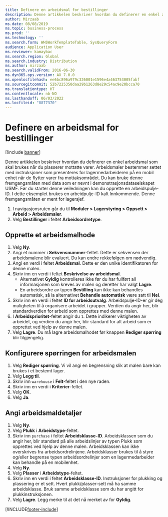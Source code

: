```yaml
---
title: Definere en arbeidsmal for bestillinger
description: Denne artikkelen beskriver hvordan du definerer en enkel arbeidsmal som skal brukes når du plasserer mottatte varer.
author: Mirzaab
ms.date: 08/08/2019
ms.topic: business-process
ms.prod: ''
ms.technology: ''
ms.search.form: WHSWorkTemplateTable, SysQueryForm
audience: Application User
ms.reviewer: kamaybac
ms.search.region: Global
ms.search.industry: Distribution
ms.author: mirzaab
ms.search.validFrom: 2016-06-30
ms.dyn365.ops.version: AX 7.0.0
ms.openlocfilehash: ee6bc896a979c326001e1596e4a463753005fabf
ms.sourcegitcommit: 52b7225350daa29b1263d8e29c54ac9e20bcca70
ms.translationtype: HT
ms.contentlocale: nb-NO
ms.lasthandoff: 06/03/2022
ms.locfileid: "8877370"
---
```

# <a name="set-up-a-work-template-for-purchase-orders"></a>Definere en arbeidsmal for bestillinger

[!include [banner](../../includes/banner.md)]

Denne artikkelen beskriver hvordan du definerer en enkel arbeidsmal som skal brukes når du plasserer mottatte varer. Arbeidsmaler bestemmer settet med instruksjoner som presenteres for lagermedarbeideren på en mobil enhet når de flytter varer fra mottaksområdet. Du kan bruke denne fremgangsmåten med data som er nevnt i demonstrasjonsdataselskapet USMF. Før du starter denne veiledningen kan du opprette en arbeidspulje-ID. I dette eksemplet brukes en arbeidpulje-ID kalt Innkommende. Denne fremgangsmåten er ment for lagersjef.

1. I navigasjonsruten går du til **Moduler > Lagerstyring > Oppsett > Arbeid > Arbeidsmaler**.
2. Velg **Bestillinger** i feltet **Arbeidsordretype**.

## <a name="create-a-work-template-header"></a>Opprette et arbeidsmalhode
1. Velg **Ny**.
2. Angi et nummer i **Sekvensnummer**-feltet. Dette er sekvensen der arbeidsmalene blir evaluert. Du kan endre rekkefølgen om nødvendig.  
3. Angi en verdi i feltet **Arbeidsmal**. Dette er den unike identifikatoren for denne malen.  
4. Skriv inn en verdi i feltet **Beskrivelse av arbeidsmal**.
    - Alternativet **Gyldig** kontrolleres ikke før du har fullført all informasjonen som kreves av malen og deretter har valgt **Lagre**.  
    - En arbeidsordre av typen **Bestilling** kan ikke kan behandles automatisk, så la alternativet **Behandle automatisk** være satt til **Nei**.  
5. Skriv inn en verdi i feltet **ID for arbeidsutvalg**. Arbeidspulje-ID-er gir deg muligheten til å organisere arbeidet i grupper. Verdien du angir her, blir standardverdien for arbeid som opprettes med denne malen.  
6. I **Arbeidsprioritet**-feltet angir du `1`. Dette indikerer viktigheten av arbeidet, og verdien du angir her, blir standard for alt arbeid som er opprettet ved hjelp av denne malen.  
7. Velg **Lagre**. Du må lagre arbeidsmalhodet før knappen **Rediger spørring** blir tilgjengelig.  

## <a name="set-up-the-query-for-the-work-template"></a>Konfigurere spørringen for arbeidsmalen
1. Velg **Rediger spørring**. Vi vil angi en begrensning slik at malen bare kan brukes i et bestemt lager.  
2. Velg **Legg til**.
3. Skriv inn `warehouse` i **Felt**-feltet i den nye raden.
4. Skriv inn en verdi i **Kriterier**-feltet.
5. Velg **OK**.
6. Velg **Ja**.

## <a name="set-work-template-details"></a>Angi arbeidsmaldetaljer
1. Velg **Ny**.
2. Velg **Plukk** i **Arbeidstype**-feltet.
3. Skriv inn `purchase` i feltet **Arbeidsklasse-ID**. Arbeidsklassen som du angir her, blir standard på alle arbeidslinjer av typen Plukk som opprettes ved hjelp av denne malen. Arbeidsklassen kan ikke overskrives fra arbeidsordrelinjene. Arbeidsklasser brukes til å styre og/eller begrense typen arbeidsordrelinjer som en lagermedarbeider kan behandle på en mobilenhet.  
4. Velg **Ny**.
5. Velg **Plasser** i **Arbeidstype**-feltet.
6. Skriv inn en verdi i feltet **Arbeidsklasse-ID**. Instruksjoner for plukking og plassering er et sett. Hvert plukk/plasser-sett må ha samme arbeidsklasse. Bruk samme arbeidsklasse som du har angitt for plukkinstruksjonen.  
7. Velg **Lagre**. Legg merke til at det nå merket av for **Gyldig**.  



[!INCLUDE[footer-include](../../../includes/footer-banner.md)]
